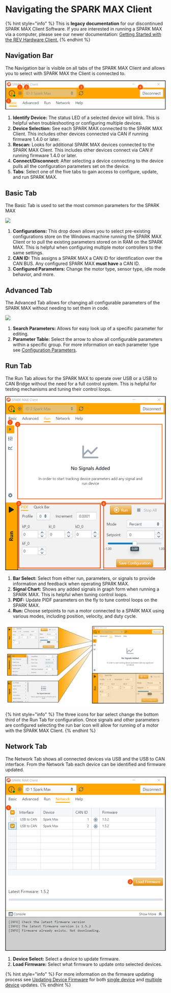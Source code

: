 # Navigating the SPARK MAX Client

{% hint style="info" %}
This is **legacy documentation** for our discontinued SPARK MAX Client Software. If you are interested in running a SPARK MAX via a computer, please see our newer documentation: [Getting Started with the REV Hardware Client.](../../rev-hardware-client/getting-started-with-the-rev-hardware-client/)
{% endhint %}

## Navigation Bar

The Navigation bar is visible on all tabs of the SPARK MAX Client and allows you to select with SPARK MAX the Client is connected to.&#x20;

![](../../.gitbook/assets/navigation.svg)

1. **Identify Device:** The status LED of a selected device will blink. This is helpful when troubleshooting or configuring multiple devices.
2. **Device Selection:** See each SPARK MAX connected to the SPARK MAX Client. This includes other devices connected via CAN if running firmware 1.4.0 or later.
3. **Rescan:** Looks for additional SPARK MAX devices connected to the SPARK MAX Client. This includes other devices connect via CAN if running firmware 1.4.0 or later.
4. **Connect/Disconnect:** After selecting a device connecting to the device pulls all the configuration parameters set on the device.
5. **Tabs**: Select one of the five tabs to gain access to configure, update, and run SPARK MAX.

## Basic Tab

The Basic Tab is used to set the most common parameters for the SPARK MAX

![](../../.gitbook/assets/basic-tab.svg)

1. **Configurations:** This drop down allows you to select pre-existing configurations store on the Windows machine running the SPARK MAX Client or to pull the existing parameters stored on in RAM on the SPARK MAX. This is helpful when configuring multiple motor controllers to the same settings.
2. **CAN ID:** This assigns a SPARK MAX a CAN ID for identification over the CAN BUS. Any configured SPARK MAX **must have** a CAN ID.
3. **Configured Parameters:** Change the motor type, sensor type, idle mode behavior, and more.

## Advanced Tab

The Advanced Tab allows for changing all configurable parameters of the SPARK MAX without needing to set them in code.

![](../../.gitbook/assets/advanced-tab.svg)

1. **Search Parameters:** Allows for easy look up of a specific parameter for editing.
2. **Parameter Table:** Select the arrow to show all configurable parameters within a specific group. For more information on each parameter type see [Configuration Parameters](../../software-resources/configuration-parameters.md).

## Run Tab

The Run Tab allows for the SPARK MAX to operate over USB or a USB to CAN Bridge without the need for a full control system. This is helpful for testing mechanisms and tuning their control loops.

![](../../.gitbook/assets/run.svg)

1. **Bar Select:** Select from either run, parameters, or signals to provide information and feedback when operating SPARK MAX.
2. **Signal Chart:** Shows any added signals in graph form when running a SPARK MAX. This is helpful when tuning control loops.
3. **PIDF:** Update PIDF parameters on the fly to tune control loops on the SPARK MAX.
4. **Run:** Choose setpoints to run a motor connected to a SPARK MAX using various modes, including position, velocity, and duty cycle.

![](../../.gitbook/assets/run2.svg)

{% hint style="info" %}
The three icons for bar select change the bottom third of the Run Tab for configuration. Once signals and other parameters are configured selecting the run bar icon will allow for running of a motor with the SPARK MAX Client.
{% endhint %}

## Network Tab

The Network Tab shows all connected devices via USB and the USB to CAN interface. From the Network Tab each device can be identified and firmware updated.

![](../../.gitbook/assets/network.svg)

1. **Device Select:** Select a device to update firmware.
2. **Load Firmware:** Select what firmware to update onto selected devices.

{% hint style="info" %}
For more information on the firmware updating process see [Updating Device Firmware](updating-device-firmware.md) for both [single device](updating-device-firmware.md#updating-a-single-device) and [multiple device](updating-device-firmware.md#updating-multiple-devices-with-the-usb-to-can-bridge) updates.
{% endhint %}
